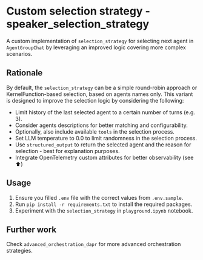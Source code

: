 # Custom selection strategy - speaker_selection_strategy

A custom implementation of `selection_strategy` for selecting next agent in `AgentGroupChat` by leveraging an improved logic covering more complex scenarios.

## Rationale

By default, the `selection_strategy` can be a simple round-robin approach or KernelFunction-based selection, based on agents names only. This variant is designed to improve the selection logic by considering the following:

- Limit history of the last selected agent to a certain number of turns (e.g. 3).
- Consider agents descriptions for better matching and configurability.
- Optionally, also include available `tools` in the selection process.
- Set LLM temperature to 0.0 to limit randomness in the selection process.
- Use `structured_output` to return the selected agent and the reason for selection - best for explanation purposes.
- Integrate OpenTelemetry custom attributes for better observability (see ⬆️)

## Usage

1. Ensure you filled `.env` file with the correct values from `.env.sample`.
2. Run `pip install -r requirements.txt` to install the required packages.
3. Experiment with the `selection_strategy` in `playground.ipynb` notebook.

## Further work

Check `advanced_orchestration_dapr` for more advanced orchestration strategies.
